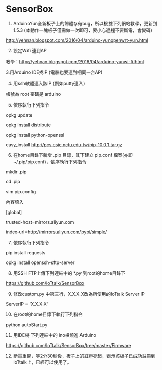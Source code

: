 # SensorBox

1. ArduinoYun全新板子上的韌體存有bug，所以根據下列網站教學，更新到1.5.3 (本動作一塊板子僅需做一次即可，要小心過程不要斷電，會變磚)

http://yehnan.blogspot.com/2016/04/arduino-yunopenwrt-yun.html


2. 設定Wifi  連到AP

教學：http://yehnan.blogspot.com/2016/04/arduino-yunwi-fi.html 


3.用Arduino IDE找IP  (電腦也要連到相同一台AP)
 

4. 用ssh軟體連入該IP (例如putty連入)  

帳號為 root   密碼是  arduino


5. 依序執行下列指令

opkg update

opkg install distribute

opkg install python-openssl

easy_install http://pcs.csie.nctu.edu.tw/pip-10.0.1.tar.gz


6. 在home目錄下新增 .pip 目錄，其下建立   pip.conf  檔案(亦即~/.pip/pip.conf)，依序執行下列指令

mkdir .pip

cd .pip

vim pip.config


內容填入  

[global]

trusted-host=mirrors.aliyun.com

index-url=http://mirrors.aliyun.com/pypi/simple/


7. 依序執行下列指令

pip install requests

opkg install openssh-sftp-server


8. 用SSH FTP上傳下列連結中的  *.py 到root的home目錄下

https://github.com/IoTtalk/SensorBox


9. 修改custom.py 中第三行，X.X.X.X改為所使用的IoTtalk Server IP

ServerIP = 'X.X.X.X'


10. 在root的home目錄下執行下列指令

python autoStart.py


11. 用IDE將 下列連結中的 ino檔燒進 Arduino

https://github.com/IoTtalk/SensorBox/tree/master/Firmware


12. 斷電重開，等2分30秒後，板子上的紅燈亮起，表示該板子已成功註冊到IoTtalk上，已經可以使用了。
